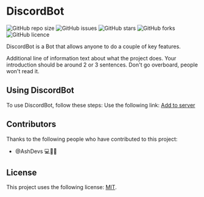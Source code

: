# DiscordBot
<!--- https://github.com/AshDevs/DiscordBot
<!--- These are examples. See https://shields.io for others or to customize this set of shields. You might want to include dependencies, project status and licence info here ---> 
![GitHub repo size](https://img.shields.io/github/repo-size/AshDevs/DiscordBot?style=flat-square)
![GitHub issues](https://img.shields.io/github/issues/AshDevs/DiscordBot?style=flat-square)
![GitHub stars](https://img.shields.io/github/stars/AshDevs/DiscordBot?style=flat-square)
![GitHub forks](https://img.shields.io/github/forks/AshDevs/DiscordBot?style=flat-square)
![GitHub licence](https://img.shields.io/github/license/AshDevs/DiscordBot?style=flat-square)

DiscordBot is a Bot that allows anyone to do a couple of key features. 

Additional line of information text about what the project does. Your introduction should be around 2 or 3 sentences. Don't go overboard, people won't read it.

## Using DiscordBot

To use DiscordBot, follow these steps:
Use the following link: [Add to server](https://discord.com/api/oauth2/authorize?client_id=869889669360394250&permissions=8&scope=bot)

## Contributors

Thanks to the following people who have contributed to this project:

* @AshDevs 💻🐛🚧

## License

This project uses the following license: [MIT](https://github.com/AshDevs/DiscordBot/blob/master/LICENSE).
